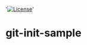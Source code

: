 '[![License](https://img.shields.io/badge/License-Apache_2.0-blue.svg)](https://opensource.org/licenses/Apache-2.0)'

# git-init-sample
